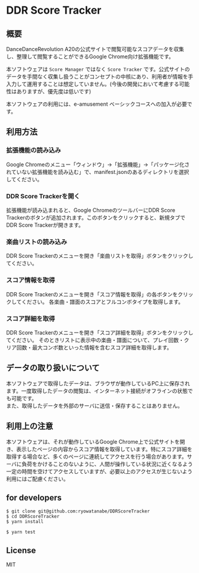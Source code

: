 # DDR Score Tracker

## 概要

DanceDanceRevolution A20の公式サイトで閲覧可能なスコアデータを収集し、整理して閲覧することができるGoogle Chrome向け拡張機能です。

本ソフトウェアは `Score Manager` ではなく `Score Tracker` です。公式サイトのデータを手間なく収集し扱うことがコンセプトの中核にあり、利用者が情報を手入力して運用することは想定していません。(今後の開発において考慮する可能性はありますが、優先度は低いです)

本ソフトウェアの利用には、e-amusement ベーシックコースへの加入が必要です。

## 利用方法

### 拡張機能の読み込み

Google Chromeのメニュー「ウィンドウ」→「拡張機能」→「パッケージ化されていない拡張機能を読み込む」で、manifest.jsonのあるディレクトリを選択してください。

### DDR Score Trackerを開く

拡張機能が読み込まれると、Google ChromeのツールバーにDDR Score Trackerのボタンが追加されます。このボタンをクリックすると、新規タブでDDR Score Trackerが開きます。

### 楽曲リストの読み込み

DDR Score Trackerのメニューを開き「楽曲リストを取得」ボタンをクリックしてください。

### スコア情報を取得

DDR Score Trackerのメニューを開き「スコア情報を取得」の各ボタンをクリックしてください。
各楽曲・譜面のスコアとフルコンボタイプを取得します。

### スコア詳細を取得

DDR Score Trackerのメニューを開き「スコア詳細を取得」ボタンをクリックしてください。
そのときリストに表示中の楽曲・譜面について、プレイ回数・クリア回数・最大コンボ数といった情報を含むスコア詳細を取得します。

## データの取り扱いについて

本ソフトウェアで取得したデータは、ブラウザが動作しているPC上に保存されます。一度取得したデータの閲覧は、インターネット接続がオフラインの状態でも可能です。  
また、取得したデータを外部のサーバに送信・保存することはありません。

## 利用上の注意

本ソフトウェアは、それが動作しているGoogle Chrome上で公式サイトを開き、表示したページの内容からスコア情報を取得しています。特にスコア詳細を取得する場合など、多くのページに連続してアクセスを行う場合があります。サーバに負荷をかけることのないように、人間が操作している状況に近くなるよう一定の時間を空けてアクセスしていますが、必要以上のアクセスが生じないよう利用にはご配慮ください。

## for developers

```
$ git clone git@github.com:ryowatanabe/DDRScoreTracker
$ cd DDRScoreTracker
$ yarn install

$ yarn test
```

## License

MIT
